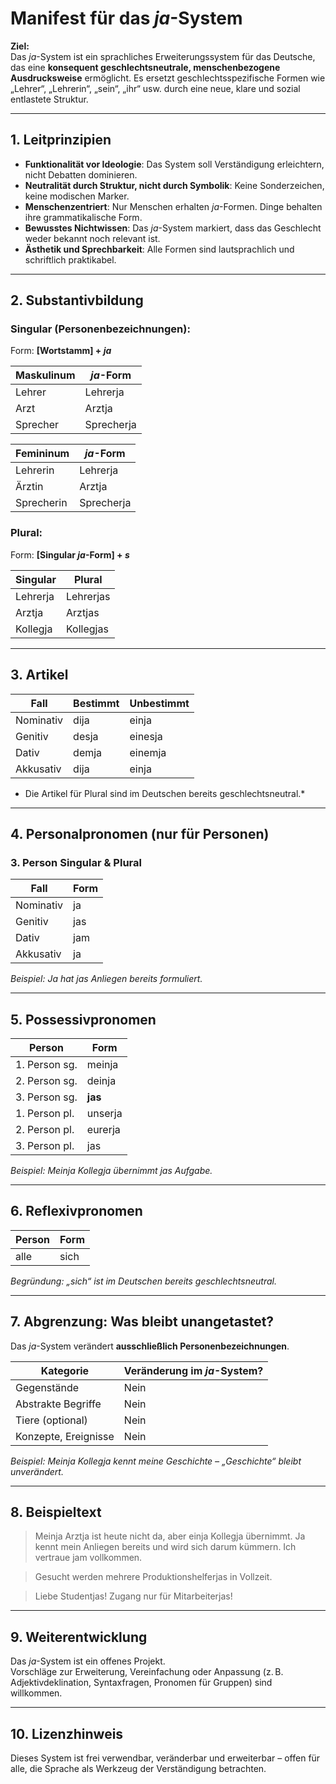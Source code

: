 # Manifest für das *ja*-System

**Ziel:**  
Das *ja*-System ist ein sprachliches Erweiterungssystem für das Deutsche, das eine **konsequent geschlechtsneutrale, menschenbezogene Ausdrucksweise** ermöglicht. Es ersetzt geschlechtsspezifische Formen wie „Lehrer“, „Lehrerin“, „sein“, „ihr“ usw. durch eine neue, klare und sozial entlastete Struktur.

---

## 1. Leitprinzipien

- **Funktionalität vor Ideologie**: Das System soll Verständigung erleichtern, nicht Debatten dominieren.
- **Neutralität durch Struktur, nicht durch Symbolik**: Keine Sonderzeichen, keine modischen Marker.
- **Menschenzentriert**: Nur Menschen erhalten *ja*-Formen. Dinge behalten ihre grammatikalische Form.
- **Bewusstes Nichtwissen**: Das *ja*-System markiert, dass das Geschlecht weder bekannt noch relevant ist.
- **Ästhetik und Sprechbarkeit**: Alle Formen sind lautsprachlich und schriftlich praktikabel.

---

## 2. Substantivbildung

### Singular (Personenbezeichnungen):
Form: **[Wortstamm] + _ja_**

| Maskulinum   | *ja*-Form     |
|--------------|---------------|
| Lehrer       | Lehrerja      |
| Arzt         | Arztja        |
| Sprecher     | Sprecherja    |

| Femininum    | *ja*-Form     |
|--------------|---------------|
| Lehrerin     | Lehrerja      |
| Ärztin       | Arztja        |
| Sprecherin   | Sprecherja    |

### Plural:
Form: **[Singular *ja*-Form] + _s_**

| Singular     | Plural        |
|--------------|---------------|
| Lehrerja     | Lehrerjas     |
| Arztja       | Arztjas       |
| Kollegja     | Kollegjas     |

---

## 3. Artikel

| Fall         | Bestimmt | Unbestimmt |
|--------------|----------|------------|
| Nominativ    | dija     | einja      |
| Genitiv      | desja    | einesja    |
| Dativ        | demja    | einemja    |
| Akkusativ    | dija     | einja      |

* Die Artikel für Plural sind im Deutschen bereits geschlechtsneutral.*

---

## 4. Personalpronomen (nur für Personen)

### 3. Person Singular & Plural

| Fall         | Form     |
|--------------|----------|
| Nominativ    | ja       |
| Genitiv      | jas      |
| Dativ        | jam      |
| Akkusativ    | ja       |

*Beispiel: Ja hat jas Anliegen bereits formuliert.*

---

## 5. Possessivpronomen

| Person            | Form     |
|-------------------|----------|
| 1. Person sg.     | meinja   |
| 2. Person sg.     | deinja   |
| 3. Person sg.     | **jas**  |
| 1. Person pl.     | unserja  |
| 2. Person pl.     | eurerja  |
| 3. Person pl.     | jas      |

*Beispiel: Meinja Kollegja übernimmt jas Aufgabe.*

---

## 6. Reflexivpronomen

| Person     | Form      |
|------------|-----------|
| alle       | sich      |

*Begründung: „sich“ ist im Deutschen bereits geschlechtsneutral.*

---

## 7. Abgrenzung: Was bleibt unangetastet?

Das *ja*-System verändert **ausschließlich Personenbezeichnungen**.

| Kategorie             | Veränderung im *ja*-System? |
|------------------------|-----------------------------|
| Gegenstände            | Nein                        |
| Abstrakte Begriffe     | Nein                        |
| Tiere (optional)       | Nein                        |
| Konzepte, Ereignisse   | Nein                        |

*Beispiel: Meinja Kollegja kennt meine Geschichte – „Geschichte“ bleibt unverändert.*

---

## 8. Beispieltext

> Meinja Arztja ist heute nicht da, aber einja Kollegja übernimmt. Ja kennt mein Anliegen bereits und wird sich darum kümmern. Ich vertraue jam vollkommen.

> Gesucht werden mehrere Produktionshelferjas in Vollzeit.

> Liebe Studentjas! Zugang nur für Mitarbeiterjas!

---

## 9. Weiterentwicklung

Das *ja*-System ist ein offenes Projekt.  
Vorschläge zur Erweiterung, Vereinfachung oder Anpassung (z. B. Adjektivdeklination, Syntaxfragen, Pronomen für Gruppen) sind willkommen.

---

## 10. Lizenzhinweis

Dieses System ist frei verwendbar, veränderbar und erweiterbar – offen für alle, die Sprache als Werkzeug der Verständigung betrachten.

